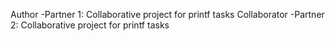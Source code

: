 Author -Partner 1: Collaborative project for printf tasks
Collaborator -Partner 2: Collaborative project for printf tasks
